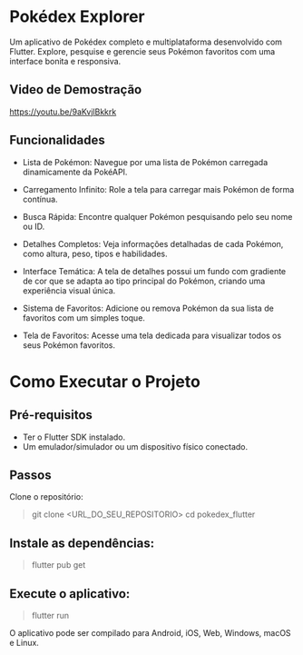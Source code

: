 # Pokédex Explorer

Um aplicativo de Pokédex completo e multiplataforma desenvolvido com Flutter. Explore, pesquise e gerencie seus Pokémon favoritos com uma interface bonita e responsiva.

## Video de Demostração
https://youtu.be/9aKvjlBkkrk

## Funcionalidades

* Lista de Pokémon: Navegue por uma lista de Pokémon carregada dinamicamente da PokéAPI.

* Carregamento Infinito: Role a tela para carregar mais Pokémon de forma contínua.

* Busca Rápida: Encontre qualquer Pokémon pesquisando pelo seu nome ou ID.

* Detalhes Completos: Veja informações detalhadas de cada Pokémon, como altura, peso, tipos e habilidades.

* Interface Temática: A tela de detalhes possui um fundo com gradiente de cor que se adapta ao tipo principal do Pokémon, criando uma experiência visual única.

* Sistema de Favoritos: Adicione ou remova Pokémon da sua lista de favoritos com um simples toque.

* Tela de Favoritos: Acesse uma tela dedicada para visualizar todos os seus Pokémon favoritos.

# Como Executar o Projeto

## Pré-requisitos

* Ter o Flutter SDK instalado.
* Um emulador/simulador ou um dispositivo físico conectado.

## Passos
Clone o repositório:

> git clone <URL_DO_SEU_REPOSITORIO>
> cd pokedex_flutter

## Instale as dependências:

> flutter pub get

## Execute o aplicativo:

> flutter run

O aplicativo pode ser compilado para Android, iOS, Web, Windows, macOS e Linux.

